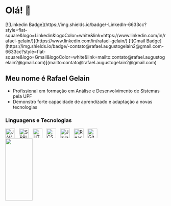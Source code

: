 <h1>Olá! 👋</h1>
[![Linkedin Badge](https://img.shields.io/badge/-LinkedIn-6633cc?style=flat-square&logo=Linkedin&logoColor=white&link=https://www.linkedin.com/in/rafael-gelain/)](https://www.linkedin.com/in/rafael-gelain/)
[![Gmail Badge](https://img.shields.io/badge/-contato@rafael.augustogelain2@gmail.com-6633cc?style=flat-square&logo=Gmail&logoColor=white&link=mailto:contato@rafael.augustogelain2@gmail.com)](mailto:contato@rafael.augustogelain2@gmail.com)

## Meu nome é Rafael Gelain
- Profissional em formação em Análise e Desenvolvimento de Sistemas pela UPF
- Demonstro forte capacidade de aprendizado e adaptação a novas tecnologias
  
### Linguagens e Tecnologias
<img 
    align="left" 
    alt="JAVA"
    title="JAVA" 
    width="30px" 
    style="padding-right: 10px;" 
    src="https://cdn.jsdelivr.net/gh/devicons/devicon@latest/icons/java/java-original.svg" 
/>
<img 
    align="left" 
    alt="SPRING"
    title="SPRING" 
    width="30px" 
    style="padding-right: 10px;" 
    src="https://cdn.jsdelivr.net/gh/devicons/devicon@latest/icons/spring/spring-original.svg" 
/>
<img 
    align="left" 
    alt="HTML"
    title="HTML" 
    width="30px" 
    style="padding-right: 10px;" 
    src="https://cdn.jsdelivr.net/gh/devicons/devicon@latest/icons/html5/html5-original.svg" 
/>
<img 
    align="left" 
    alt="CSS" 
    title="CSS"
    width="30px" 
    style="padding-right: 10px;" 
    src="https://cdn.jsdelivr.net/gh/devicons/devicon@latest/icons/css3/css3-original.svg" 
/>
<img 
    align="left" 
    alt="JavaScript" 
    title="JavaScript"
    width="30px" 
    style="padding-right: 10px;" 
    src="https://cdn.jsdelivr.net/gh/devicons/devicon@latest/icons/javascript/javascript-original.svg" 
/>
<img 
    align="left" 
    alt="React"
    title="React" 
    width="30px" 
    style="padding-right: 10px;" 
    src="https://cdn.jsdelivr.net/gh/devicons/devicon@latest/icons/react/react-original.svg" 
/>
<img 
    align="left" 
    alt="Git" 
    title="Git"
    width="30px" 
    style="padding-right: 10px;" 
    src="https://cdn.jsdelivr.net/gh/devicons/devicon@latest/icons/git/git-original.svg" 
/>
<br>
<div align="left">
 <img width="41%" height="195px" src="https://github-readme-stats.vercel.app/api/top-langs/?username=RafaelGelain&layout=compact&hide_border=true&title_color=8f00ff&text_color=ffffff&bg_color=0d1117" />
</div>
